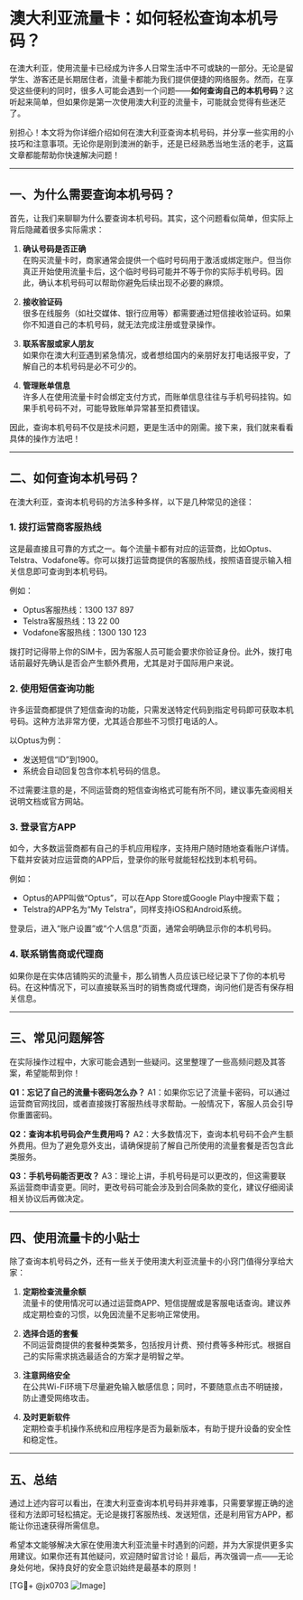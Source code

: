 # 澳大利亚流量卡：如何轻松查询本机号码？

在澳大利亚，使用流量卡已经成为许多人日常生活中不可或缺的一部分。无论是留学生、游客还是长期居住者，流量卡都能为我们提供便捷的网络服务。然而，在享受这些便利的同时，很多人可能会遇到一个问题——**如何查询自己的本机号码**？这听起来简单，但如果你是第一次使用澳大利亚的流量卡，可能就会觉得有些迷茫了。

别担心！本文将为你详细介绍如何在澳大利亚查询本机号码，并分享一些实用的小技巧和注意事项。无论你是刚到澳洲的新手，还是已经熟悉当地生活的老手，这篇文章都能帮助你快速解决问题！

---

## 一、为什么需要查询本机号码？

首先，让我们来聊聊为什么要查询本机号码。其实，这个问题看似简单，但实际上背后隐藏着很多实际需求：

1. **确认号码是否正确**  
   在购买流量卡时，商家通常会提供一个临时号码用于激活或绑定账户。但当你真正开始使用流量卡后，这个临时号码可能并不等于你的实际手机号码。因此，确认本机号码可以帮助你避免后续出现不必要的麻烦。

2. **接收验证码**  
   很多在线服务（如社交媒体、银行应用等）都需要通过短信接收验证码。如果你不知道自己的本机号码，就无法完成注册或登录操作。

3. **联系客服或家人朋友**  
   如果你在澳大利亚遇到紧急情况，或者想给国内的亲朋好友打电话报平安，了解自己的本机号码是必不可少的。

4. **管理账单信息**  
   许多人在使用流量卡时会绑定支付方式，而账单信息往往与手机号码挂钩。如果手机号码不对，可能导致账单异常甚至扣费错误。

因此，查询本机号码不仅是技术问题，更是生活中的刚需。接下来，我们就来看看具体的操作方法吧！

---

## 二、如何查询本机号码？

在澳大利亚，查询本机号码的方法多种多样，以下是几种常见的途径：

### 1. 拨打运营商客服热线

这是最直接且可靠的方式之一。每个流量卡都有对应的运营商，比如Optus、Telstra、Vodafone等。你可以拨打运营商提供的客服热线，按照语音提示输入相关信息即可查询到本机号码。

例如：
- Optus客服热线：1300 137 897
- Telstra客服热线：13 22 00
- Vodafone客服热线：1300 130 123

拨打时记得带上你的SIM卡，因为客服人员可能会要求你验证身份。此外，拨打电话前最好先确认是否会产生额外费用，尤其是对于国际用户来说。

### 2. 使用短信查询功能

许多运营商都提供了短信查询的功能，只需发送特定代码到指定号码即可获取本机号码。这种方法非常方便，尤其适合那些不习惯打电话的人。

以Optus为例：
- 发送短信“ID”到1900。
- 系统会自动回复包含你本机号码的信息。

不过需要注意的是，不同运营商的短信查询格式可能有所不同，建议事先查阅相关说明文档或官方网站。

### 3. 登录官方APP

如今，大多数运营商都有自己的手机应用程序，支持用户随时随地查看账户详情。下载并安装对应运营商的APP后，登录你的账号就能轻松找到本机号码。

例如：
- Optus的APP叫做“Optus”，可以在App Store或Google Play中搜索下载；
- Telstra的APP名为“My Telstra”，同样支持iOS和Android系统。

登录后，进入“账户设置”或“个人信息”页面，通常会明确显示你的本机号码。

### 4. 联系销售商或代理商

如果你是在实体店铺购买的流量卡，那么销售人员应该已经记录下了你的本机号码。在这种情况下，可以直接联系当时的销售商或代理商，询问他们是否有保存相关信息。

---

## 三、常见问题解答

在实际操作过程中，大家可能会遇到一些疑问。这里整理了一些高频问题及其答案，希望能帮到你！

**Q1：忘记了自己的流量卡密码怎么办？**
A1：如果你忘记了流量卡密码，可以通过运营商官网找回，或者直接拨打客服热线寻求帮助。一般情况下，客服人员会引导你重置密码。

**Q2：查询本机号码会产生费用吗？**
A2：大多数情况下，查询本机号码不会产生额外费用。但为了避免意外支出，请确保提前了解自己所使用的流量套餐是否包含此类服务。

**Q3：手机号码能否更改？**
A3：理论上讲，手机号码是可以更改的，但这需要联系运营商申请变更。同时，更改号码可能会涉及到合同条款的变化，建议仔细阅读相关协议后再做决定。

---

## 四、使用流量卡的小贴士

除了查询本机号码之外，还有一些关于使用澳大利亚流量卡的小窍门值得分享给大家：

1. **定期检查流量余额**  
   流量卡的使用情况可以通过运营商APP、短信提醒或是客服电话查询。建议养成定期检查的习惯，以免因流量不足影响正常使用。

2. **选择合适的套餐**  
   不同运营商提供的套餐种类繁多，包括按月计费、预付费等多种形式。根据自己的实际需求挑选最适合的方案才是明智之举。

3. **注意网络安全**  
   在公共Wi-Fi环境下尽量避免输入敏感信息；同时，不要随意点击不明链接，防止遭受网络攻击。

4. **及时更新软件**  
   定期检查手机操作系统和应用程序是否为最新版本，有助于提升设备的安全性和稳定性。

---

## 五、总结

通过上述内容可以看出，在澳大利亚查询本机号码并非难事，只需要掌握正确的途径和方法即可轻松搞定。无论是拨打客服热线、发送短信，还是利用官方APP，都能让你迅速获得所需信息。

希望本文能够解决大家在使用澳大利亚流量卡时遇到的问题，并为大家提供更多实用建议。如果你还有其他疑问，欢迎随时留言讨论！最后，再次强调一点——无论身处何地，保持良好的安全意识始终是最基本的原则！

[TG💪+ @jx0703 ![Image](https://github.com/user-attachments/assets/dbca1d08-cadb-493c-b0ec-ad6f7a83f270)]
